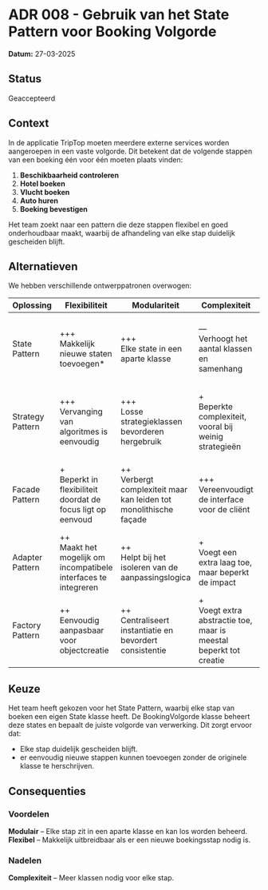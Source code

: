 # ADR 008 - Gebruik van het State Pattern voor Booking Volgorde

**Datum:** 27-03-2025

## Status

Geaccepteerd

## Context

In de applicatie TripTop moeten meerdere externe services worden aangeroepen in een vaste volgorde. Dit betekent dat de volgende stappen van een boeking één voor één moeten plaats vinden:

1. **Beschikbaarheid controleren**
2. **Hotel boeken**
3. **Vlucht boeken**
4. **Auto huren**
5. **Boeking bevestigen**

Het team zoekt naar een pattern die deze stappen flexibel en goed onderhoudbaar maakt, waarbij de afhandeling van elke stap duidelijk gescheiden blijft.

## Alternatieven

We hebben verschillende ontwerppatronen overwogen:

| Oplossing        | Flexibiliteit                                                       | Modulariteit                                                          | Complexiteit                                                          | Uitbreidbaarheid                                                                |
| ---------------- | ------------------------------------------------------------------- | --------------------------------------------------------------------- | --------------------------------------------------------------------- | ------------------------------------------------------------------------------- |
| State Pattern    | +++<br/>Makkelijk nieuwe staten toevoegen\*                         | +++<br/>Elke state in een aparte klasse                               | ––<br/>Verhoogt het aantal klassen en samenhang                       | +++<br/>Nieuwe gedragingen implementeren zonder de context te wijzigen          |
| Strategy Pattern | +++<br/>Vervanging van algoritmes is eenvoudig                      | +++<br/>Losse strategieklassen bevorderen hergebruik                  | +<br/>Beperkte complexiteit, vooral bij weinig strategieën            | +++<br/>Nieuwe strategieën kunnen onafhankelijk worden toegevoegd               |
| Facade Pattern   | +<br/>Beperkt in flexibiliteit doordat de focus ligt op eenvoud     | ++<br/>Verbergt complexiteit maar kan leiden tot monolithische façade | +++<br/>Vereenvoudigt de interface voor de cliënt                     | +<br/>Minder geschikt voor het dynamisch toevoegen van nieuwe functionaliteiten |
| Adapter Pattern  | ++<br/>Maakt het mogelijk om incompatibele interfaces te integreren | ++<br/>Helpt bij het isoleren van de aanpassingslogica                | +<br/>Voegt een extra laag toe, maar beperkt de impact                | ++<br/>Nieuwe adapters kunnen relatief eenvoudig geïmplementeerd worden         |
| Factory Pattern  | ++<br/>Eenvoudig aanpasbaar voor objectcreatie                      | ++<br/>Centraliseert instantiatie en bevordert consistentie           | +<br/>Voegt extra abstractie toe, maar is meestal beperkt tot creatie | ++<br/>Gemakkelijk uit te breiden met nieuwe subklassen of producten            |

## Keuze

Het team heeft gekozen voor het State Pattern, waarbij elke stap van boeken een eigen State klasse heeft. De BookingVolgorde klasse beheert deze states en bepaalt de juiste volgorde van verwerking. Dit zorgt ervoor dat:

- Elke stap duidelijk gescheiden blijft.
- er eenvoudig nieuwe stappen kunnen toevoegen zonder de originele klasse te herschrijven.

## Consequenties

### Voordelen

**Modulair** – Elke stap zit in een aparte klasse en kan los worden beheerd.  
**Flexibel** – Makkelijk uitbreidbaar als er een nieuwe boekingsstap nodig is.

### Nadelen

**Complexiteit** – Meer klassen nodig voor elke stap.
